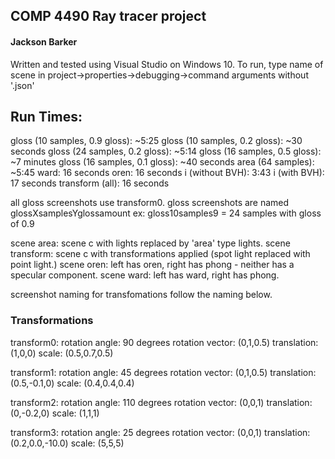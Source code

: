 
## COMP 4490 Ray tracer project
#### Jackson Barker


Written and tested using Visual Studio on Windows 10.
To run, type name of scene in project->properties->debugging->command arguments
without '.json'

## Run Times:

gloss (10 samples, 0.9 gloss): ~5:25
gloss (10 samples, 0.2 gloss): ~30 seconds
gloss (24 samples, 0.2 gloss): ~5:14
gloss (16 samples, 0.5 gloss): ~7 minutes
gloss (16 samples, 0.1 gloss): ~40 seconds
area (64 samples): ~5:45
ward: 16 seconds
oren: 16 seconds
i (without BVH): 3:43
i (with BVH): 17 seconds
transform (all): 16 seconds

all gloss screenshots use transform0.
gloss screenshots are named glossXsamplesYglossamount
ex: gloss10samples9 = 24 samples with gloss of 0.9

scene area: scene c with lights replaced by 'area' type lights.
scene transform: scene c with transformations applied (spot light replaced with point light.)
scene oren: left has oren, right has phong - neither has a specular component.
scene ward: left has ward, right has phong.

screenshot naming for transfomations follow the naming below.

### Transformations

transform0:
rotation angle: 90 degrees
rotation vector: (0,1,0.5)
translation: (1,0,0)
scale: (0.5,0.7,0.5)

transform1:
rotation angle: 45 degrees
rotation vector: (0,1,0.5)
translation: (0.5,-0.1,0)
scale: (0.4,0.4,0.4)

transform2:
rotation angle: 110 degrees
rotation vector: (0,0,1)
translation: (0,-0.2,0)
scale: (1,1,1)

transform3:
rotation angle: 25 degrees
rotation vector: (0,0,1)
translation: (0.2,0.0,-10.0)
scale: (5,5,5)
